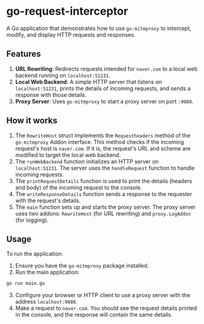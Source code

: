 # go-request-interceptor

A Go application that demonstrates how to use `go-mitmproxy` to intercept, modify, and display HTTP requests and responses.

## Features

1. **URL Rewriting**: Redirects requests intended for `naver.com` to a local web backend running on `localhost:51231`.
2. **Local Web Backend**: A simple HTTP server that listens on `localhost:51231`, prints the details of incoming requests, and sends a response with those details.
3. **Proxy Server**: Uses `go-mitmproxy` to start a proxy server on port `:9080`.

## How it works

1. The `RewriteHost` struct implements the `Requestheaders` method of the `go-mitmproxy` Addon interface. This method checks if the incoming request's host is `naver.com`. If it is, the request's URL and scheme are modified to target the local web backend.
2. The `runWebBackend` function initializes an HTTP server on `localhost:51231`. The server uses the `handleRequest` function to handle incoming requests.
3. The `printRequestDetails` function is used to print the details (headers and body) of the incoming request to the console.
4. The `writeResponseDetails` function sends a response to the requester with the request's details.
5. The `main` function sets up and starts the proxy server. The proxy server uses two addons: `RewriteHost` (for URL rewriting) and `proxy.LogAddon` (for logging).

## Usage

To run the application:

1. Ensure you have the `go-mitmproxy` package installed.
2. Run the main application:
```bash
go run main.go
```
3. Configure your browser or HTTP client to use a proxy server with the address `localhost:9080`.
4. Make a request to `naver.com`. You should see the request details printed in the console, and the response will contain the same details.
